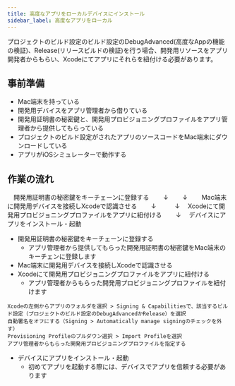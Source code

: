 ```yaml
---
title: 高度なアプリをローカルデバイスにインストール
sidebar_label: 高度なアプリをローカル
---
```


プロジェクトのビルド設定のビルド設定のDebugAdvanced(高度なAppの機能の検証)、Release(リリースビルドの検証)を行う場合、開発用リソースをアプリ開発者からもらい、Xcodeにてアプリにそれらを紐付ける必要があります。

## 事前準備
 - Mac端末を持っている
 - 開発用デバイスをアプリ管理者から借りている
 - 開発用証明書の秘密鍵と、開発用プロビジョニングプロファイルをアプリ管理者から提供してもらっている
 - プロジェクトのビルド設定がされたアプリのソースコードをMac端末にダウンロードしている
 - アプリがiOSシミュレーターで動作する


## 作業の流れ

 　開発用証明書の秘密鍵をキーチェーンに登録する
　　↓
　　↓　　 Mac端末に開発用デバイスを接続しXcodeで認識させる
　　↓　　　↓
　Xcodeにて開発用プロビジョニングプロファイルをアプリに紐付ける
　　↓
　デバイスにアプリをインストール・起動



- 開発用証明書の秘密鍵をキーチェーンに登録する
  - アプリ管理者から提供してもらった開発用証明書の秘密鍵をMac端末のキーチェンに登録します
- Mac端末に開発用デバイスを接続しXcodeで認識させる
- Xcodeにて開発用プロビジョニングプロファイルをアプリに紐付ける
  - アプリ管理者からもらった開発用プロビジョニングプロファイルを紐付けます
```
Xcodeの左側からアプリのフォルダを選択 > Signing & Capabilitiesで、該当するビルド設定（プロジェクトのビルド設定のDebugAdvancedかRelease）を選択
自動署名をオフにする（Signing > Automatically manage signingのチェックを外す）
Provisioning Profileのプルダウン選択 > Import Profileを選択
アプリ管理者からもらった開発用プロビジョニングプロファイルを指定する
```


- デバイスにアプリをインストール・起動
  - 初めてアプリを起動する際には、デバイスでアプリを信頼する必要があります